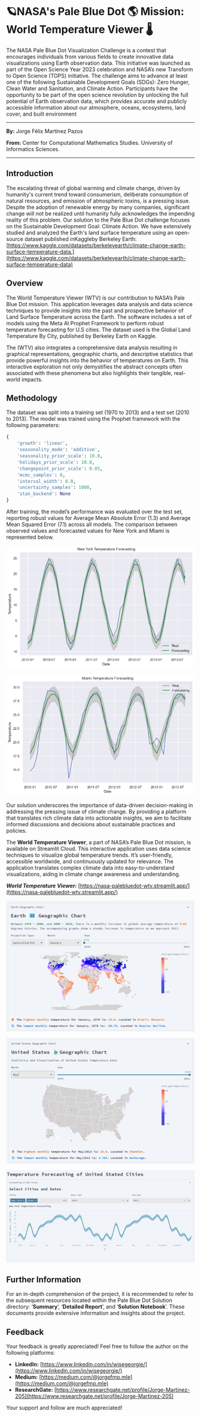# 🪐NASA's Pale Blue Dot 🌎 Mission: World Temperature Viewer 🌡️
The NASA Pale Blue Dot Visualization Challenge is a contest that encourages individuals from various fields to create innovative data visualizations using Earth observation data. This initiative was launched as part of the Open Science Year 2023 celebration and NASA’s new Transform to Open Science (TOPS) initiative. The challenge aims to advance at least one of the following Sustainable Development Goals (SDGs): Zero Hunger, Clean Water and Sanitation, and Climate Action. Participants have the opportunity to be part of the open science revolution by unlocking the full potential of Earth observation data, which provides accurate and publicly accessible information about our atmosphere, oceans, ecosystems, land cover, and built environment

---

**By:** Jorge Félix Martínez Pazos

**From:** Center for Computational Mathematics Studies. University of Informatics Sciences.

---

## Introduction

The escalating threat of global warming and climate change, driven by humanity's current trend toward consumerism, deliberate consumption of natural resources, and emission of atmospheric toxins, is a pressing issue. Despite the adoption of renewable energy by many companies, significant change will not be realized until humanity fully acknowledges the impending reality of this problem. Our solution to the Pale Blue Dot challenge focuses on the  Sustainable  Development  Goal:  Climate Action.  We have  extensively  studied  and analyzed the Earth's land surface temperature using an open-source dataset published inKaggleby Berkeley Earth: [https://www.kaggle.com/datasets/berkeleyearth/climate-change-earth-surface-temperature-data.](https://www.kaggle.com/datasets/berkeleyearth/climate-change-earth-surface-temperature-data)

## Overview

The World Temperature Viewer (WTV) is our contribution to NASA’s Pale Blue Dot mission. This application leverages data analysis and data science techniques to provide insights into the past and prospective behavior of Land Surface Temperature across the Earth. The software includes a set of models using the Meta AI Prophet Framework to perform robust temperature forecasting for U.S cities. The dataset used is the Global Land Temperature By City, published by Berkeley Earth on Kaggle.

The (WTV) also integrates a comprehensive data analysis resulting in graphical representations, geographic charts, and descriptive statistics that provide powerful insights into the behavior of temperatures on Earth. This interactive exploration not only demystifies the abstract concepts often associated with these phenomena but also highlights their tangible, real-world impacts.

## Methodology

The dataset was split into a training set (1970 to 2013) and a test set (2010 to 2013). The model was trained using the Prophet framework with the following parameters:

```python
{
    'growth': 'linear',      
    'seasonality_mode': 'additive',   
    'seasonality_prior_scale': 10.0,   
    'holidays_prior_scale': 10.0,  
    'changepoint_prior_scale': 0.05,   
    'mcmc_samples': 0,        
    'interval_width': 0.8,    
    'uncertainty_samples': 1000,   
    'stan_backend': None
}
```

After training, the model’s performance was evaluated over the test set, reporting robust values for Average Mean Absolute Error (1.3) and Average Mean Squared Error (7.1) across all models. The comparison between observed values and forecasted values for New York and Miami is represented below.

![1706325074431](image/README/1706325074431.png)

![1706325104533](image/README/1706325104533.png)

Our solution underscores the importance of data-driven decision-making in addressing the pressing issue of climate change. By providing a platform that translates rich climate data into actionable insights, we aim to facilitate informed discussions and decisions about sustainable practices and policies.

The **World Temperature Viewer**, a part of NASA’s Pale Blue Dot mission, is available on Streamlit Cloud. This interactive application uses data science techniques to visualize global temperature trends. It’s user-friendly, accessible worldwide, and continuously updated for relevance. The application translates complex climate data into easy-to-understand visualizations, aiding in climate change awareness and understanding.

***World Temperature Viewer:*** [https://nasa-palebluedot-wtv.streamlit.app/](https://nasa-palebluedot-wtv.streamlit.app/)

![1706325456901](image/README/1706325456901.png)

![1706325464436](image/README/1706325464436.png)

![1706325470035](image/README/1706325470035.png)

## Further Information

For an in-depth comprehension of the project, it is recommended to refer to the subsequent resources located within the Pale Blue Dot Solution directory: ‘**Summary**’, ‘**Detailed Report**’, and ‘**Solution Notebook**’. These documents provide extensive information and insights about the project.

## Feedback

Your feedback is greatly appreciated! Feel free to follow the author on the following platforms:

- **LinkedIn:** [https://www.linkedin.com/in/wisegeorgie/](https://www.linkedin.com/in/wisegeorgie/)
- **Medium:** [https://medium.com/@jorgefmp.mle](https://medium.com/@jorgefmp.mle)
- **ResearchGate:** [https://www.researchgate.net/profile/Jorge-Martinez-205](https://www.researchgate.net/profile/Jorge-Martinez-205)

Your support and follow are much appreciated!
